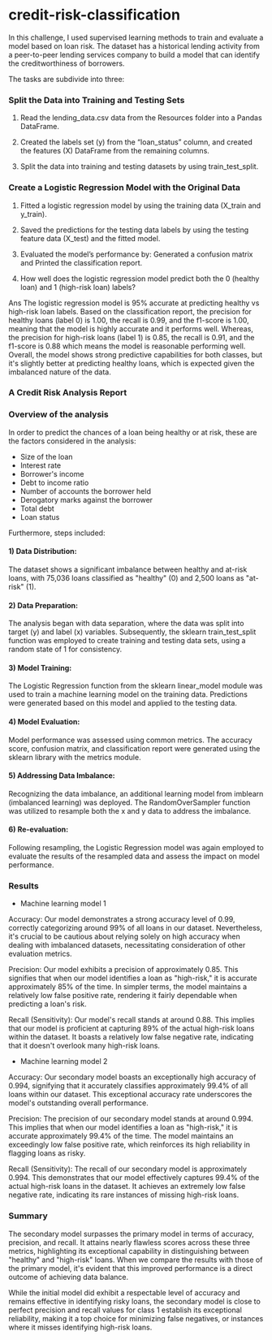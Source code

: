 # credit-risk-classification

In this challenge, I used supervised learning methods to train and evaluate a model based on loan risk. The dataset has a historical lending activity from a peer-to-peer lending services company to build a model that can identify the creditworthiness of borrowers.

The tasks are subdivide into three:

### Split the Data into Training and Testing Sets

1. Read the lending_data.csv data from the Resources folder into a Pandas DataFrame.

2. Created the labels set (y) from the “loan_status” column, and created the features (X) DataFrame from the remaining columns.

3. Split the data into training and testing datasets by using train_test_split.

### Create a Logistic Regression Model with the Original Data

1. Fitted a logistic regression model by using the training data (X_train and y_train).

2. Saved the predictions for the testing data labels by using the testing feature data (X_test) and the fitted model.

3. Evaluated the model’s performance by:
        Generated a confusion matrix and
        Printed the classification report.

4. How well does the logistic regression model predict both the 0 (healthy loan) and 1 (high-risk loan) labels? <br>

Ans The logistic regression model is 95% accurate at predicting healthy vs high-risk loan labels. Based on the classification report, the precision for healthy loans (label 0) is 1.00, the recall is 0.99,      and the f1-score is 1.00, meaning that the model is highly accurate and it performs well. Whereas, the precision for high-risk loans (label 1) is 0.85, the recall is 0.91, and the f1-score is 0.88 which        means the model is reasonable performing well. Overall, the model shows strong predictive capabilities for both classes, but it's slightly better at predicting healthy loans, which is expected given the 
imbalanced nature of the data.

### A Credit Risk Analysis Report


### Overview of the analysis

In order to predict the chances of a loan being healthy or at risk, these are the factors considered in the analysis:
* Size of the loan 
* Interest rate 
* Borrower's income
* Debt to income ratio
* Number of accounts the borrower held
* Derogatory marks against the borrower
* Total debt
* Loan status

Furthermore, steps included: 

#### 1) Data Distribution:
   The dataset shows a significant imbalance between healthy and at-risk loans, with 75,036 loans classified as "healthy" (0) and 2,500 loans as "at-risk" (1).

#### 2) Data Preparation: 
The analysis began with data separation, where the data was split into target (y) and label (x) variables. Subsequently, the sklearn train_test_split function was employed to create training and testing data sets, using a random state of 1 for consistency.

#### 3) Model Training: 
The Logistic Regression function from the sklearn linear_model module was used to train a machine learning model on the training data. Predictions were generated based on this model and applied to the testing data.

#### 4) Model Evaluation: 
Model performance was assessed using common metrics. The accuracy score, confusion matrix, and classification report were generated using the sklearn library with the metrics module.

#### 5) Addressing Data Imbalance: 
Recognizing the data imbalance, an additional learning model from imblearn (imbalanced learning) was deployed. The RandomOverSampler function was utilized to resample both the x and y data to address the imbalance.

#### 6) Re-evaluation: 
Following resampling, the Logistic Regression model was again employed to evaluate the results of the resampled data and assess the impact on model performance.
<br>

### Results
* Machine learning model 1

Accuracy: Our model demonstrates a strong accuracy level of 0.99, correctly categorizing around 99% of all loans in our dataset. Nevertheless, it's crucial to be cautious about relying solely on high accuracy when dealing with imbalanced datasets, necessitating consideration of other evaluation metrics.

Precision: Our model exhibits a precision of approximately 0.85. This signifies that when our model identifies a loan as "high-risk," it is accurate approximately 85% of the time. In simpler terms, the model maintains a relatively low false positive rate, rendering it fairly dependable when predicting a loan's risk.

Recall (Sensitivity): Our model's recall stands at around 0.88. This implies that our model is proficient at capturing 89% of the actual high-risk loans within the dataset. It boasts a relatively low false negative rate, indicating that it doesn't overlook many high-risk loans.

* Machine learning model 2

Accuracy: Our secondary model boasts an exceptionally high accuracy of 0.994, signifying that it accurately classifies approximately 99.4% of all loans within our dataset. This exceptional accuracy rate underscores the model's outstanding overall performance.

Precision: The precision of our secondary model stands at around 0.994. This implies that when our model identifies a loan as "high-risk," it is accurate approximately 99.4% of the time. The model maintains an exceedingly low false positive rate, which reinforces its high reliability in flagging loans as risky.

Recall (Sensitivity): The recall of our secondary model is approximately 0.994. This demonstrates that our model effectively captures 99.4% of the actual high-risk loans in the dataset. It achieves an extremely low false negative rate, indicating its rare instances of missing high-risk loans.
<br>

### Summary

The secondary model surpasses the primary model in terms of accuracy, precision, and recall. It attains nearly flawless scores across these three metrics, highlighting its exceptional capability in distinguishing between "healthy" and "high-risk" loans. When we compare the results with those of the primary model, it's evident that this improved performance is a direct outcome of achieving data balance.

While the initial model did exhibit a respectable level of accuracy and remains effective in identifying risky loans, the secondary model is close to perfect precision and recall values for class 1 establish its exceptional reliability, making it a top choice for minimizing false negatives, or instances where it misses identifying high-risk loans.
